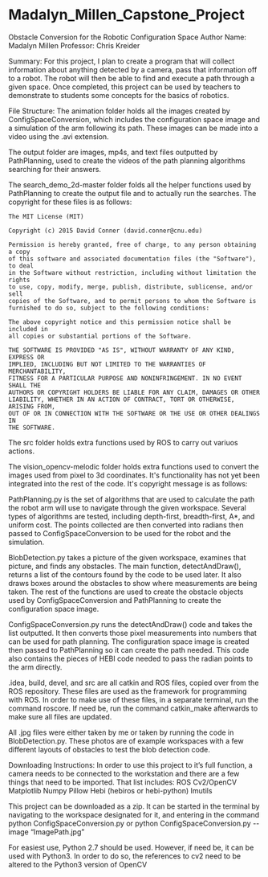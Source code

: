 # Madalyn_Millen_Capstone_Project

Obstacle Conversion for the Robotic Configuration Space
Author Name: Madalyn Millen
Professor: Chris Kreider 

Summary: For this project, I plan to create a program that will collect information about anything detected by a camera, pass that information off to a robot. The robot will then be able to find and execute a path through a given space. Once completed, this project can be used by teachers to demonstrate to students some concepts for the basics of robotics. 

File Structure:
The animation folder holds all the images created by ConfigSpaceConversion, which includes the configuration space image and a simulation of the arm following its path. These images can be made into a video using the .avi extension.

The output folder are images, mp4s, and text files outputted by PathPlanning, used to create the videos of the path planning algorithms searching for their answers.

The search_demo_2d-master folder folds all the helper functions used by PathPlanning to create the output file and to actually run the searches. The copyright for these files is as follows:

    The MIT License (MIT)

    Copyright (c) 2015 David Conner (david.conner@cnu.edu)

    Permission is hereby granted, free of charge, to any person obtaining a copy
    of this software and associated documentation files (the "Software"), to deal
    in the Software without restriction, including without limitation the rights
    to use, copy, modify, merge, publish, distribute, sublicense, and/or sell
    copies of the Software, and to permit persons to whom the Software is
    furnished to do so, subject to the following conditions:

    The above copyright notice and this permission notice shall be included in
    all copies or substantial portions of the Software.

    THE SOFTWARE IS PROVIDED "AS IS", WITHOUT WARRANTY OF ANY KIND, EXPRESS OR
    IMPLIED, INCLUDING BUT NOT LIMITED TO THE WARRANTIES OF MERCHANTABILITY,
    FITNESS FOR A PARTICULAR PURPOSE AND NONINFRINGEMENT. IN NO EVENT SHALL THE
    AUTHORS OR COPYRIGHT HOLDERS BE LIABLE FOR ANY CLAIM, DAMAGES OR OTHER
    LIABILITY, WHETHER IN AN ACTION OF CONTRACT, TORT OR OTHERWISE, ARISING FROM,
    OUT OF OR IN CONNECTION WITH THE SOFTWARE OR THE USE OR OTHER DEALINGS IN
    THE SOFTWARE.
The src folder holds extra functions used by ROS to carry out variuos actions.

The vision_opencv-melodic folder holds extra functions used to convert the images used from pixel to 3d coordinates. It's functionality has not yet been integrated into the rest of the code. It's copyright message is as follows:

PathPlanning.py is the set of algorithms that are used to calculate the path the robot arm will use to navigate through the given workspace. Several types of algorithms are tested, including depth-first, breadth-first, A*, and uniform cost. The points collected are then converted into radians then passed to ConfigSpaceConversion to be used for the robot and the simulation.

BlobDetection.py takes a picture of the given workspace, examines that picture, and finds any obstacles. The main function, detectAndDraw(), returns a list of the contours found by the code to be used later. It also draws boxes around the obstacles to show where measurements are being taken. The rest of the functions are used to create the obstacle objects used by ConfigSpaceConversion and PathPlanning to create the configuration space image.

ConfigSpaceConversion.py runs the detectAndDraw() code and takes the list outputted. It then converts those pixel measurements into numbers that can be used for path planning. The configuration space image is created then passed to PathPlanning so it can create the path needed. This code also contains the pieces of HEBI code needed to pass the radian points to the arm directly. 

.idea, build, devel, and src are all catkin and ROS files, copied over from the ROS repository. These files are used as the framework for programming with ROS. In order to make use of these files, in a separate terminal, run the command roscore. If need be, run the command catkin_make afterwards to make sure all files are updated.

All .jpg files were either taken by me or taken by running the code in BlobDetection.py. These photos are of example workspaces with a few different layouts of obstacles to test the blob detection code.

Downloading Instructions:
In order to use this project to it’s full function, a camera needs to be connected to the workstation and there are a few things that need to be imported. That list includes:
ROS
Cv2/OpenCV
Matplotlib
Numpy
Pillow
Hebi (hebiros or hebi-python)
Imutils

This project can be downloaded as a zip. It can be started in the terminal by navigating to the workspace designated for it, and entering in the command
python ConfigSpaceConversion.py 
or
python ConfigSpaceConversion.py --image “ImagePath.jpg”

For easiest use, Python 2.7 should be used. However, if need be, it can be used with Python3. In order to do so, the references to cv2 need to be altered to the Python3 version of OpenCV

